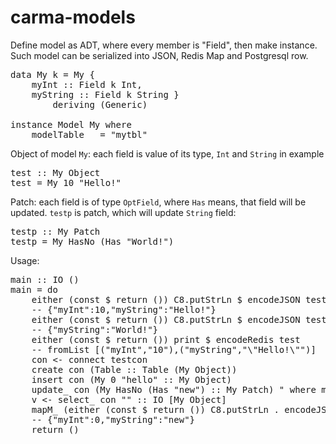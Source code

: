 carma-models
============

Define model as ADT, where every member is "Field", then make instance.
Such model can be serialized into JSON, Redis Map and Postgresql row.

<pre>
data My k = My {
    myInt :: Field k Int,
    myString :: Field k String }
        deriving (Generic)

instance Model My where
    modelTable _ = "mytbl"
</pre>

Object of model <code>My</code>: each field is value of its type, <code>Int</code> and <code>String</code> in example

<pre>
test :: My Object
test = My 10 "Hello!"
</pre>

Patch: each field is of type <code>OptField</code>, where <code>Has</code> means, that field will be updated.
<code>testp</code> is patch, which will update <code>String</code> field:

<pre>
testp :: My Patch
testp = My HasNo (Has "World!")
</pre>

Usage:

<pre>
main :: IO ()
main = do
    either (const $ return ()) C8.putStrLn $ encodeJSON test
    -- {"myInt":10,"myString":"Hello!"}
    either (const $ return ()) C8.putStrLn $ encodeJSON testp
    -- {"myString":"World!"}
    either (const $ return ()) print $ encodeRedis test
    -- fromList [("myInt","10"),("myString","\"Hello!\"")]
    con &lt;- connect testcon
    create con (Table :: Table (My Object))
    insert con (My 0 "hello" :: My Object)
    update_ con (My HasNo (Has "new") :: My Patch) " where myint = 0"
    v &lt;- select_ con "" :: IO [My Object]
    mapM_ (either (const $ return ()) C8.putStrLn . encodeJSON) v
    -- {"myInt":0,"myString":"new"}
    return ()
</pre>
